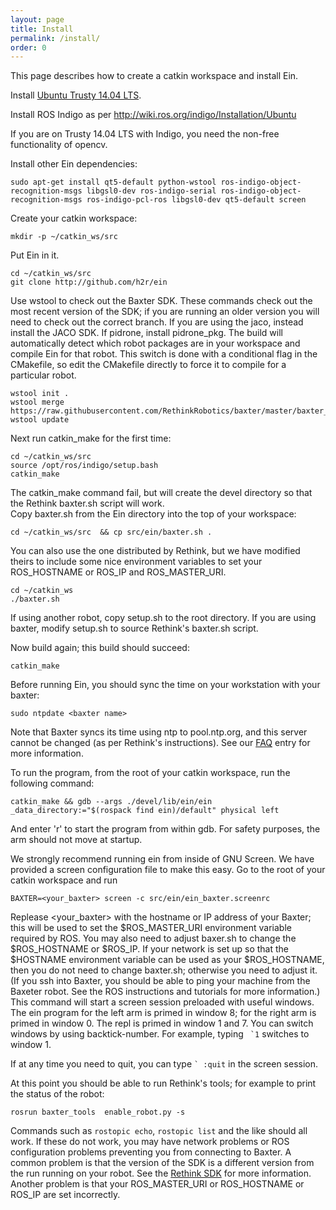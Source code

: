 ```yaml
---
layout: page
title: Install
permalink: /install/
order: 0
---
```



This page describes how to create a catkin workspace and install Ein.

Install [Ubuntu Trusty 14.04 LTS](http://releases.ubuntu.com/14.04/).

Install ROS Indigo as per http://wiki.ros.org/indigo/Installation/Ubuntu

If you are on Trusty 14.04 LTS with Indigo, you need the non-free
functionality of opencv.

Install other Ein dependencies: 

```
sudo apt-get install qt5-default python-wstool ros-indigo-object-recognition-msgs libgsl0-dev ros-indigo-serial ros-indigo-object-recognition-msgs ros-indigo-pcl-ros libgsl0-dev qt5-default screen
```

Create your catkin workspace:

```
mkdir -p ~/catkin_ws/src
```

Put Ein in it.

```
cd ~/catkin_ws/src
git clone http://github.com/h2r/ein
```

Use wstool to check out the Baxter SDK.  These commands check out the
most recent version of the SDK; if you are running an older version
you will need to check out the correct branch.  If you are using the
jaco, instead install the JACO SDK.  If pidrone, install pidrone_pkg.
The build will automatically detect which robot packages are in your
workspace and compile Ein for that robot.  This switch is done with a
conditional flag in the CMakefile, so edit the CMakefile directly to
force it to compile for a particular robot.

```
wstool init .
wstool merge https://raw.githubusercontent.com/RethinkRobotics/baxter/master/baxter_sdk.rosinstall
wstool update
```

Next run catkin_make for the first time:

```
cd ~/catkin_ws/src 
source /opt/ros/indigo/setup.bash
catkin_make
```

The catkin_make command fail, but will create the devel directory so that the
Rethink baxter.sh script will work.   
Copy baxter.sh from the Ein directory into the top of your workspace:
```
cd ~/catkin_ws/src  && cp src/ein/baxter.sh . 
```
You can also use the one distributed by Rethink, but we have modified theirs to include some nice environment variables to set your ROS_HOSTNAME or ROS_IP and
ROS_MASTER_URI.

```
cd ~/catkin_ws
./baxter.sh
```

If using another robot, copy setup.sh to the root directory.  If you
are using baxter, modify setup.sh to source Rethink's baxter.sh script.

Now build again; this build should succeed:

```
catkin_make
```


Before running Ein, you should sync the time on your workstation with
your baxter:

```
sudo ntpdate <baxter name>
```

Note that Baxter syncs its time using ntp to pool.ntp.org, and this
server cannot be changed (as per Rethink's instructions).  See our
[FAQ](../faq/#i-am-getting-strage-tf-errors-about-lookup-would-require-extrapolation-into-the-past-or-lookup-would-require-extrapolation-into-the-future) entry for more information.


To run the program, from the root of your catkin workspace, run the
following command:

```
catkin_make && gdb --args ./devel/lib/ein/ein  _data_directory:="$(rospack find ein)/default" physical left
```

And enter 'r' to start the program from within gdb. For safety
purposes, the arm should not move at startup.


We strongly recommend running ein from inside of GNU Screen.  We have
provided a screen configuration file to make this easy.  Go to the
root of your catkin workspace and run

``` 
BAXTER=<your_baxter> screen -c src/ein/ein_baxter.screenrc
```

Replease <your_baxter> with the hostname or IP address of your Baxter;
this will be used to set the $ROS_MASTER_URI environment variable
required by ROS.  You may also need to adjust baxer.sh to change the
$ROS_HOSTNAME or $ROS_IP.  If your network is set up so that the
$HOSTNAME environment variable can be used as your $ROS_HOSTNAME, then
you do not need to change baxter.sh; otherwise you need to adjust it.
(If you ssh into Baxter, you should be able to ping your machine from
the Baxeter robot.  See the ROS instructions and tutorials for more
information.)  This command will start a screen session preloaded with
useful windows.  The ein program for the left arm is primed in window
8; for the right arm is primed in window 0.  The repl is primed in
window 1 and 7.  You can switch windows by using backtick-number.  For
example, typing `` `1`` switches to window 1.

If at any time you need to quit, you can type `` ` :quit `` in the
screen session.

At this point you should be able to run Rethink's tools; for example
to print the status of the robot:

``` 
rosrun baxter_tools  enable_robot.py -s
```

Commands such as `rostopic echo`, `rostopic list` and the like should
all work.  If these do not work, you may have network problems or ROS
configuration problems preventing you from connecting to Baxter.  A
common problem is that the version of the SDK is a different version
from the run running on your robot.  See the [Rethink
SDK](http://sdk.rethinkrobotics.com/wiki/Main_Page) for more
information.  Another problem is that your ROS_MASTER_URI or
ROS_HOSTNAME or ROS_IP are set incorrectly.

